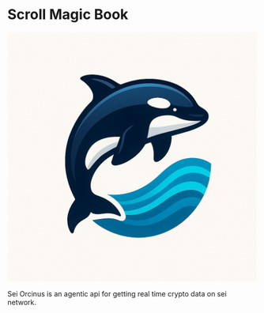 # Scroll Magic Book

![Agent Image](./public/sei_orcinus.jpg)


Sei Orcinus is an agentic api for getting real time crypto data on sei network. 
